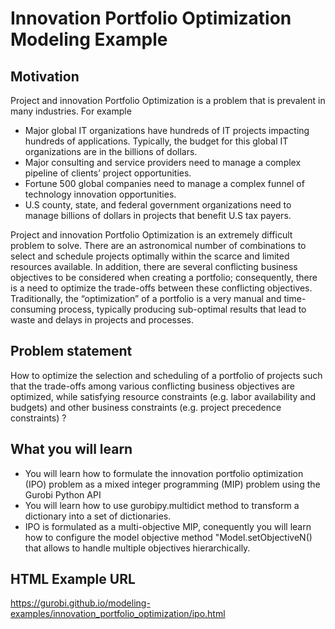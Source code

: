 # Innovation Portfolio Optimization Modeling Example

## Motivation
Project and innovation Portfolio Optimization is a problem that is prevalent in many 
industries. For example

* Major global IT organizations have hundreds of IT projects impacting hundreds of applications. Typically, the budget for this global IT organizations are in the billions of dollars.
* Major consulting and service providers need to manage a complex pipeline of clients’ project opportunities.
* Fortune 500 global companies need to manage a complex funnel of technology innovation opportunities.
* U.S county, state, and federal government organizations need to manage billions of dollars in projects that 
benefit U.S tax payers.

Project and innovation Portfolio Optimization is an extremely difficult problem to solve. There are an astronomical 
number of combinations to select and schedule projects optimally within the scarce and limited resources available. 
In addition, there are several conflicting business objectives to be considered when creating a portfolio; 
consequently, there is a need to optimize the trade-offs between these conflicting objectives. Traditionally, 
the “optimization” of a portfolio is a very manual and time-consuming process, typically producing sub-optimal 
results that lead to waste and delays in projects and processes.


## Problem statement
How to optimize the selection and scheduling of a portfolio of projects such that the trade-offs among various 
conflicting business objectives are optimized, while satisfying resource constraints (e.g. labor availability and 
budgets) and other business constraints (e.g. project precedence constraints) ?

## What you will learn

* You will learn how to formulate the innovation portfolio optimization (IPO) problem as a mixed integer programming 
(MIP) problem using the Gurobi Python API
* You will learn how to use gurobipy.multidict method to transform a dictionary into a set of dictionaries. 
* IPO is formulated as a multi-objective MIP, conequently you will learn how to configure the model objective method 
"Model.setObjectiveN() that allows to handle multiple objectives hierarchically.

## HTML Example URL
https://gurobi.github.io/modeling-examples/innovation_portfolio_optimization/ipo.html


